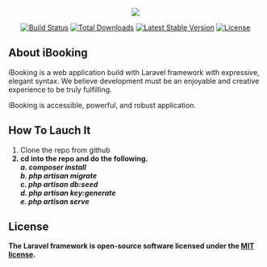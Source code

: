 <p align="center"><img src="https://laravel.com/assets/img/components/logo-laravel.svg"></p>

<p align="center">
<a href="https://travis-ci.org/laravel/framework"><img src="https://travis-ci.org/laravel/framework.svg" alt="Build Status"></a>
<a href="https://packagist.org/packages/laravel/framework"><img src="https://poser.pugx.org/laravel/framework/d/total.svg" alt="Total Downloads"></a>
<a href="https://packagist.org/packages/laravel/framework"><img src="https://poser.pugx.org/laravel/framework/v/stable.svg" alt="Latest Stable Version"></a>
<a href="https://packagist.org/packages/laravel/framework"><img src="https://poser.pugx.org/laravel/framework/license.svg" alt="License"></a>
</p>

## About iBooking

iBooking  is a web application build with Laravel framework with expressive, elegant syntax. We believe development must be an enjoyable and creative experience to be truly fulfilling. 

iBooking is accessible, powerful, and robust application.

## How To Lauch It
1. Clone the repo from github<b>
2. cd into the repo and do the following.<br>
<i>a. composer install</i><br>
<i>b. php artisan migrate</i><br>
<i>c. php artisan db:seed</i><br>
<i>d. php artisan key:generate</i><br>
<i>e. php artisan serve</i><br>

## License

The Laravel framework is open-source software licensed under the [MIT license](https://opensource.org/licenses/MIT).
